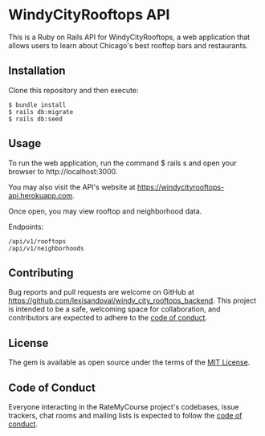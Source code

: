 # WindyCityRooftops API

This is a Ruby on Rails API for WindyCityRooftops, a web application that allows users to learn about Chicago's best rooftop bars and restaurants. 

## Installation

Clone this repository and then execute:

    $ bundle install
    $ rails db:migrate
    $ rails db:seed

## Usage

To run the web application, run the command $ rails s and open your browser to http://localhost:3000.

You may also visit the API's website at https://windycityrooftops-api.herokuapp.com.

Once open, you may view rooftop and neighborhood data.

Endpoints: 
    
    /api/v1/rooftops
    /api/v1/neighborhoods

## Contributing

Bug reports and pull requests are welcome on GitHub at https://github.com/lexisandoval/windy_city_rooftops_backend. This project is intended to be a safe, welcoming space for collaboration, and contributors are expected to adhere to the [code of conduct](https://github.com/lexisandoval/windy_city_rooftops_backend/blob/master/CODE_OF_CONDUCT.md).

## License

The gem is available as open source under the terms of the [MIT License](https://opensource.org/licenses/MIT).

## Code of Conduct

Everyone interacting in the RateMyCourse project's codebases, issue trackers, chat rooms and mailing lists is expected to follow the [code of conduct](https://github.com/lexisandoval/windy_city_rooftops_backend/blob/master/CODE_OF_CONDUCT.md).
